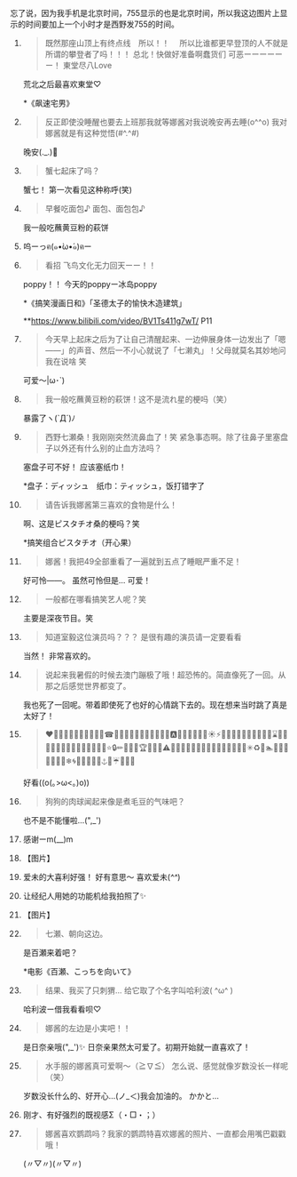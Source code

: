忘了说，因为我手机是北京时间，755显示的也是北京时间，所以我这边图片上显示的时间要加上一个小时才是西野发755的时间。

1. > 既然那座山顶上有终点线　所以！！　 所以比谁都更早登顶的人不就是所谓的攀登者了吗！！！ 总北！快做好准备啊蠢货们 可恶ーーーーーー！ 東堂尽八Love

   荒北之后最喜欢東堂♡

   *《飙速宅男》

2. > 反正即使没睡醒也要去上班那我就等娜酱对我说晚安再去睡(o^^o) 我对娜酱就是有这种觉悟(#^.^#)

   晚安(._.)🌙

3. > 蟹七起床了吗？

   蟹七！ 第一次看见这种称呼(笑)

4. > 早餐吃面包♪ 面包、面包包♪

   我一般吃蘸黄豆粉的萩饼

5. 呜ーっฅ(๑•̀ω•́๑)ฅー

6. > 看招 飞鸟文化无力回天ーー！！

   poppy！！  今天的poppyー冰岛poppy

   *《搞笑漫画日和》「圣德太子的愉快木造建筑」

   **https://www.bilibili.com/video/BV1Ts411g7wT/  P11

7. > 今天早上起床之后为了让自己清醒起来、一边伸展身体一边发出了「嗯——」的声音、然后一不小心就说了「七濑丸」！父母就莫名其妙地问我在说啥 笑

   可爱〜|ω･`)

8. > 我一般吃蘸黄豆粉的萩饼！这不是流れ星的梗吗（笑）

   暴露了ヽ(`Д´)ﾉ

9. > 西野七瀬桑！我刚刚突然流鼻血了！笑 紧急事态啊。除了往鼻子里塞盘子以外还有什么别的止血方法吗？

   塞盘子可不好！ 应该塞纸巾！

   *盘子：ディッシュ　纸巾：ティッシュ，饭打错字了

10. > 请告诉我娜酱第三喜欢的食物是什么！

    啊、这是ピスタチオ桑的梗吗？笑

    *搞笑组合ピスタチオ（开心果）

11. > 娜酱！我把49全部重看了一遍就到五点了睡眠严重不足！

    好可怜——。  虽然可怜但是… 可爱！

12. > 一般都在哪看搞笑艺人呢？笑

    主要是深夜节目。笑

13. > 知道室毅这位演员吗？？？ 是很有趣的演员请一定要看看

    当然！ 非常喜欢的。

14. > 说起来我暑假的时候去澳门蹦极了哦！超恐怖的。简直像死了一回。从那之后感觉世界都变了。

    我也死了一回呢。带着即使死了也好的心情跳下去的。现在想来当时跳了真是太好了！

15. > ❤👠💄💋🐞👹👺🐾🌹🎒🎈☎💉📕📛🍣🍎🍒🍉🍓💌⏰🚗🅰🚩😡💥🔥👘🐹☀⚡🍯🎃🎻🎸🏀🍹🔑🍕🍤🍊⌛🌅⛵✨😚🌟💫👑👝💛📔🐱🐤🌼🌛⭐🔒✏📒🎺🎷🏆🍦🍌🚕⚠🔱🌽🍏👒👗🐸🐢🍀🍃🌴🔋📗🎾⛳🌴✳♻🎿🏊💦💧🎽💙💎🐬🐳❄🌀🎐🎠💠🏧🔷⚓🎵☔🔮👾🍇

    好看((o(｡>ω<｡)o))

16. > 狗狗的肉球闻起来像是煮毛豆的气味吧？

    也不是不能懂啦…(",_')

17. 感谢ーm(__)m

18. 【图片】

19. 爱未的大喜利好强！ 好有意思〜 喜欢爱未(*^^*)

20. 让经纪人用她的功能机给我拍照了✨

21. 【图片】

22. > 七瀬、朝向这边。

    是百瀬来着吧？

    *电影《百瀬、こっちを向いて》

23. > 结果、我买了只刺猬… 给它取了个名字叫哈利波( ^ω^ )

    哈利波ー借我看看呗♡

24. > 娜酱的左边是小実吧！！

    是日奈亲哦(",_')✨ 日奈亲果然太可爱了。初期开始就一直喜欢了！

25. > 水手服的娜酱真可爱啊〜（≧∇≦） 怎么说、感觉就像岁数没长一样呢（笑）

    岁数没长什么的、好开心…(ノ_＜)我会加油的。 かかと…

26. 刚才、有好强烈的既视感Σ（・□・；）

27. > 娜酱喜欢鹦鹉吗？我家的鹦鹉特喜欢娜酱的照片、一直都会用嘴巴戳戳哦！

    (〃▽〃)(〃▽〃)